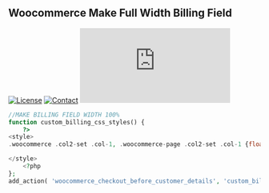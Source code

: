 ## Woocommerce Make Full Width Billing Field
[![License](https://img.shields.io/github/license/dedewiweka/snippets?color=brightgreen)](https://github.com/dedewiweka/snippets/blob/main/LICENSE) [![Contact](https://img.shields.io/badge/contact-Dede%20Wiweka-orange)](https://dede.wiweka.com/development) ![File size](https://img.shields.io/github/size/dedewiweka/snippets/Woocommerce/make-full-width-billing-field.md) 
```php
//MAKE BILLING FIELD WIDTH 100%
function custom_billing_css_styles() {
    ?>
<style>
.woocommerce .col2-set .col-1, .woocommerce-page .col2-set .col-1 {float: none !important;width: 100% !important;}

</style>
    <?php
};
add_action( 'woocommerce_checkout_before_customer_details', 'custom_billing_css_styles' );
```